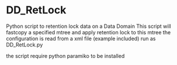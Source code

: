 # DD_RetLock
Python script to retention lock data on a Data Domain
This script will fastcopy a specified mtree and apply retention lock to this mtree
the configuration is read from a xml file (example included)
run as DD_RetLock.py <configfile>

the script require python paramiko to be installed

